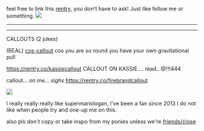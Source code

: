 feel free to link this [rentry](https://rentry.co/didinponytown
), you don't have to ask! Just like follow me or something. ![](https://64.media.tumblr.com/6133fcb8c1f023d891804a6be9dd7e9e/4149a1d35ab9816c-62/s75x75_c1/69b01498d6432c16ec0e2de5fc1b47d1d38d875e.gifv)
_____
____
CALLOUTS (2 jokes)

(REAL) [cos-callout](https://rentry.co/imslimshady) cos you are so round you have your own gravitational pull

https://rentry.co/kassiecallout CALLOUT ON KASSIE.... read...@!!!444

callout... on me... *sighs* https://rentry.co/firebrandcallout




![](https://i.imgur.com/SsMnTjQ.png)

I really really really like supermariologan, I've been a fan since 2013 I do not like when people try and one-up me on this.

also pls don't copy or take inspo from my ponies unless we're [friends/close](https://rentry.co/closefriendslist)
